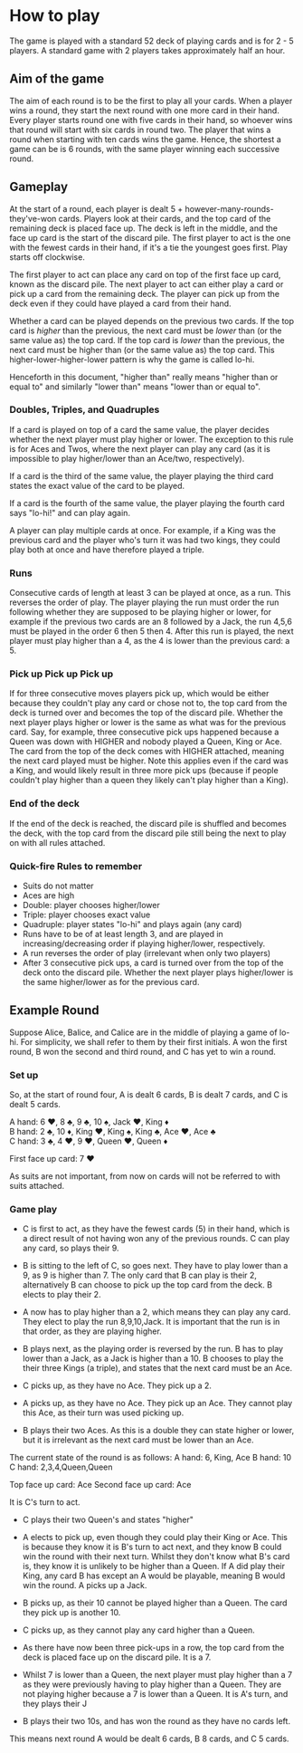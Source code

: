 # How to play

The game is played with a standard 52 deck of playing cards and is for 2 - 5 players. A standard game with 2 players takes approximately half an hour.

## Aim of the game

The aim of each round is to be the first to play all your cards. When a player wins a round, they start the next round with one more card in their hand. Every player starts round one with five cards in their hand, so whoever wins that round will start with six cards in round two. The player that wins a round when starting with ten cards wins the game. Hence, the shortest a game can be is 6 rounds, with the same player winning each successive round.

## Gameplay

At the start of a round, each player is dealt 5 + however-many-rounds-they've-won cards. Players look at their cards, and the top card of the remaining deck is placed face up. The deck is left in the middle, and the face up card is the start of the discard pile. The first player to act is the one with the fewest cards in their hand, if it's a tie the youngest goes first. Play starts off clockwise.

The first player to act can place any card on top of the first face up card, known as the discard pile. The next player to act can either play a card or pick up a card from the remaining deck. The player can pick up from the deck even if they could have played a card from their hand.

Whether a card can be played depends on the previous two cards. If the top card is _higher_ than the previous, the next card must be _lower_ than (or the same value as) the top card. If the top card is _lower_ than the previous, the next card must be higher than (or the same value as) the top card. This higher-lower-higher-lower pattern is why the game is called lo-hi.

Henceforth in this document, "higher than" really means "higher than or equal to" and similarly "lower than" means "lower than or equal to".

### Doubles, Triples, and Quadruples

If a card is played on top of a card the same value, the player decides whether the next player must play higher or lower. The exception to this rule is for Aces and Twos, where the next player can play any card (as it is impossible to play higher/lower than an Ace/two, respectively).

If a card is the third of the same value, the player playing the third card states the exact value of the card to be played.

If a card is the fourth of the same value, the player playing the fourth card says "lo-hi!" and can play again.

A player can play multiple cards at once. For example, if a King was the previous card and the player who's turn it was had two kings, they could play both at once and have therefore played a triple.

### Runs

Consecutive cards of length at least 3 can be played at once, as a run. This reverses the order of play. The player playing the run must order the run following whether they are supposed to be playing higher or lower, for example if the previous two cards are an 8 followed by a Jack, the run 4,5,6 must be played in the order 6 then 5 then 4. After this run is played, the next player must play higher than a 4, as the 4 is lower than the previous card: a 5.

### Pick up Pick up Pick up

If for three consecutive moves players pick up, which would be either because they couldn't play any card or chose not to, the top card from the deck is turned over and becomes the top of the discard pile. Whether the next player plays higher or lower is the same as what was for the previous card. Say, for example, three consecutive pick ups happened because a Queen was down with HIGHER and nobody played a Queen, King or Ace. The card from the top of the deck comes with HIGHER attached, meaning the next card played must be higher. Note this applies even if the card was a King, and would likely result in three more pick ups (because if people couldn't play higher than a queen they likely can't play higher than a King).

### End of the deck

If the end of the deck is reached, the discard pile is shuffled and becomes the deck, with the top card from the discard pile still being the next to play on with all rules attached.

### Quick-fire Rules to remember

* Suits do not matter
* Aces are high
* Double: player chooses higher/lower
* Triple: player chooses exact value
* Quadruple: player states "lo-hi" and plays again (any card)
* Runs have to be of at least length 3, and are played in increasing/decreasing order if playing higher/lower, respectively.
* A run reverses the order of play (irrelevant when only two players)
* After 3 consecutive pick ups, a card is turned over from the top of the deck onto the discard pile. Whether the next player plays higher/lower is the same higher/lower as for the previous card.

## Example Round

Suppose Alice, Balice, and Calice are in the middle of playing a game of lo-hi. For simplicity, we shall refer to them by their first initials. A won the first round, B won the second and third round, and C has yet to win a round.

### Set up

So, at the start of round four, A is dealt 6 cards, B is dealt 7 cards, and C is dealt 5 cards.

A hand: 6 :hearts:, 8 :clubs:, 9 :clubs:, 10 :spades:, Jack :hearts:, King :diamonds:  
B hand: 2 :clubs:, 10 :diamonds:, King :hearts:, King :spades:, King :clubs:, Ace :hearts:, Ace :clubs:  
C hand: 3 :clubs:, 4 :hearts:, 9 :hearts:, Queen :hearts:, Queen :diamonds:  

First face up card: 7 :hearts:

As suits are not important, from now on cards will not be referred to with suits attached.

### Game play

* C is first to act, as they have the fewest cards (5) in their hand, which is a direct result of not having won any of the previous rounds. C can play any card, so plays their 9.

* B is sitting to the left of C, so goes next. They have to play lower than a 9, as 9 is higher than 7. The only card that B can play is their 2, alternatively B can choose to pick up the top card from the deck. B elects to play their 2.

* A now has to play higher than a 2, which means they can play any card. They elect to play the run 8,9,10,Jack. It is important that the run is in that order, as they are playing higher.

* B plays next, as the playing order is reversed by the run. B has to play lower than a Jack, as a Jack is higher than a 10. B chooses to play the their three Kings (a triple), and states that the next card must be an Ace.

* C picks up, as they have no Ace. They pick up a 2.

* A picks up, as they have no Ace. They pick up an Ace. They cannot play this Ace, as their turn was used picking up.

* B plays their two Aces. As this is a double they can state higher or lower, but it is irrelevant as the next card must be lower than an Ace.

The current state of the round is as follows:
A hand: 6, King, Ace
B hand: 10
C hand: 2,3,4,Queen,Queen

Top face up card: Ace
Second face up card: Ace

It is C's turn to act.

* C plays their two Queen's and states "higher"

* A elects to pick up, even though they could play their King or Ace. This is because they know it is B's turn to act next, and they know B could win the round with their next turn. Whilst they don't know what B's card is, they know it is unlikely to be higher than a Queen. If A did play their King, any card B has except an A would be playable, meaning B would win the round. A picks up a Jack.

* B picks up, as their 10 cannot be played higher than a Queen. The card they pick up is another 10.

* C picks up, as they cannot play any card higher than a Queen.

* As there have now been three pick-ups in a row, the top card from the deck is placed face up on the discard pile. It is a 7.

* Whilst 7 is lower than a Queen, the next player must play higher than a 7 as they were previously having to play higher than a Queen. They are not playing higher because a 7 is lower than a Queen. It is A's turn, and they plays their J

* B plays their two 10s, and has won the round as they have no cards left.

This means next round A would be dealt 6 cards, B 8 cards, and C 5 cards.
